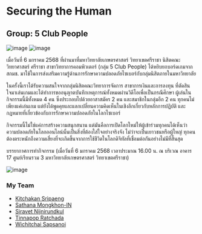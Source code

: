 # Securing the Human

## Group: 5 Club People

![image](https://github.com/user-attachments/assets/db2be4b6-658e-4945-9ad7-95e747af7112)
![image](https://github.com/user-attachments/assets/610e38eb-460d-4594-9719-f3e6d9195fb5)

เมื่อวันที่ 6 มกราคม 2568 ที่ผ่านมาที่มหาวิทยาลัยเกษตรศาสตร์ วิทยาเขตศรีราชา นิสิตคณะวิทยาศาสตร์ ศรีราชา สาขาวิทยาการคอมพิวเตอร์ (กลุ่ม 5 Club People) ได้หยิบยกบอร์ดเกมจาก สกมช. มาใช้ในการส่งเสริมความรู้ด้านการรักษาความปลอดภัยไซเบอร์กับกลุ่มนิสิตภายในมหาวิทยาลัย

ในครั้งนี้เราได้รับความสนใจจากกลุ่มนิสิตคณะวิทยาการจัดการ สาขาการเงินและการลงทุน ที่ตัดสินใจมาเล่นเกมและได้ทำการขออนุญาตบันทึกเหตุการณ์ทั้งหมดผ่านวิดีโอเพื่อเป็นกรณีศึกษา ผู้เล่นในกิจกรรมนี้มีทั้งหมด 4 คน ซึ่งประกอบไปด้วยอาสาสมัคร 2 คน และสมาชิกในกลุ่มอีก 2 คน ทุกคนไม่เพียงแค่เล่นเกม แต่ยังได้พูดคุยและแลกเปลี่ยนความคิดเห็นในเชิงลึกเกี่ยวกับหลักการปฏิบัติ และกฎหมายที่เกี่ยวข้องกับการรักษาความปลอดภัยในโลกไซเบอร์

กิจกรรมนี้ไม่ใช่แค่การสร้างความสนุกสนาน แต่มันคือการเปิดโลกใหม่ให้ผู้เข้าร่วมทุกคนได้เห็นว่าความปลอดภัยในโลกออนไลน์นั้นเป็นสิ่งที่ต้องใส่ใจอย่างจริงจัง ไม่ว่าจะเป็นเยาวชนหรือผู้ใหญ่ ทุกคนต้องตระหนักถึงความเสี่ยงที่จะเกิดขึ้นจากการใช้ชีวิตในโลกดิจิทัลที่เชื่อมต่อกันอย่างไม่มีที่สิ้นสุด

บรรยากาศการทำกิจกรรม (เมื่อวันที่ 6 มกราคม 2568 เวลาประมาณ 16.00 น. ณ บริเวณ อาคาร 17 ศูนย์เรียนรวม 3 มหาวิทยาลัยเกษตรศาสตร์ วิทยาเขตศรีราชา)

![image](https://github.com/user-attachments/assets/8fcd2b8b-04f7-437c-af34-8d2d3ded401b)

### My Team
- [Kitchakan Sripaeng](https://T2lxddd.github.io/boardgame)
- [Sathana Mongkhon-IN](https://SathanaM10.github.io/boardgame)
- [Siravet Nijnirundkul](https://9Siravet.github.io/boardgame)
- [Tinnapop Ratchada](https://Tinnapop-1728.github.io/boardgame)
- [Wichitchai Sapsanoi](https://6530200452.github.io/boardgame)
